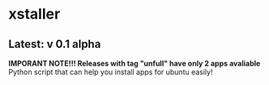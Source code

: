 # xstaller
## Latest: v 0.1 alpha
**IMPORANT NOTE!!! Releases with tag "unfull" have only 2 apps avaliable**  
Python script that can help you install apps for ubuntu easily!
